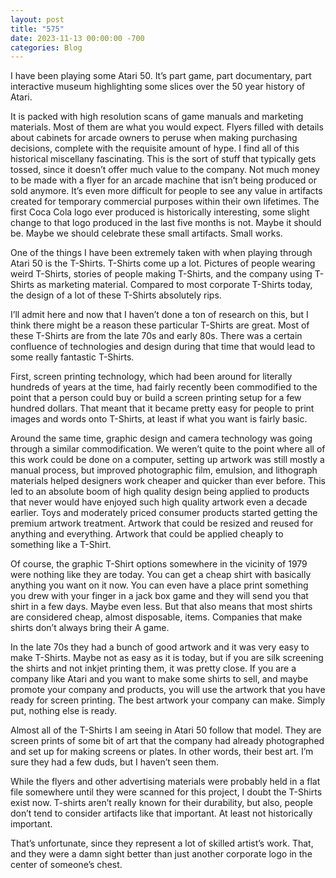 ```yaml
---
layout: post
title: "575"
date: 2023-11-13 00:00:00 -700
categories: Blog
---
```


I have been playing some Atari 50. It’s part game, part documentary, part interactive museum highlighting some slices over the 50 year history of Atari.

It is packed with high resolution scans of game manuals and marketing materials. Most of them are what you would expect. Flyers filled with details about cabinets for arcade owners to peruse when making purchasing decisions, complete with the requisite amount of hype. I find all of this historical miscellany fascinating. This is the sort of stuff that typically gets tossed, since it doesn’t offer much value to the company. Not much money to be made with a flyer for an arcade machine that isn’t being produced or sold anymore. It’s even more difficult for people to see any value in artifacts created for temporary commercial purposes within their own lifetimes. The first Coca Cola logo ever produced is historically interesting, some slight change to that logo produced in the last five months is not. Maybe it should be. Maybe we should celebrate these small artifacts. Small works.

One of the things I have been extremely taken with when playing through Atari 50 is the T-Shirts. T-Shirts come up a lot. Pictures of people wearing weird T-Shirts, stories of people making T-Shirts, and the company using T-Shirts as marketing material. Compared to most corporate T-Shirts today, the design of a lot of these T-Shirts absolutely rips.

I’ll admit here and now that I haven’t done a ton of research on this, but I think there might be a reason these particular T-Shirts are great. Most of these T-Shirts are from the late 70s and early 80s. There was a certain confluence of technologies and design during that time that would lead to some really fantastic T-Shirts.

First, screen printing technology, which had been around for literally hundreds of years at the time, had fairly recently been commodified to the point that a person could buy or build a screen printing setup for a few hundred dollars. That meant that it became pretty easy for people to print images and words onto T-Shirts, at least if what you want is fairly basic.

Around the same time, graphic design and camera technology was going through a similar commodification. We weren’t quite to the point where all of this work could be done on a computer, setting up artwork was still mostly a manual process, but improved photographic film, emulsion, and lithograph materials helped designers work cheaper and quicker than ever before. This led to an absolute boom of high quality design being applied to products that never would have enjoyed such high quality artwork even a decade earlier. Toys and moderately priced consumer products started getting the premium artwork treatment. Artwork that could be resized and reused for anything and everything. Artwork that could be applied cheaply to something like a T-Shirt.

Of course, the graphic T-Shirt options somewhere in the vicinity of 1979 were nothing like they are today. You can get a cheap shirt with basically anything you want on it now. You can even have a place print something you drew with your finger in a jack box game and they will send you that shirt in a few days. Maybe even less. But that also means that most shirts are considered cheap, almost disposable, items. Companies that make shirts don’t always bring their A game.

In the late 70s they had a bunch of good artwork and it was very easy to make T-Shirts. Maybe not as easy as it is today, but if you are silk screening the shirts and not inkjet printing them, it was pretty close. If you are a company like Atari and you want to make some shirts to sell, and maybe promote your company and products, you will use the artwork that you have ready for screen printing. The best artwork your company can make. Simply put, nothing else is ready.

Almost all of the T-Shirts I am seeing in Atari 50 follow that model. They are screen prints of some bit of art that the company had already photographed and set up for making screens or plates. In other words, their best art. I’m sure they had a few duds, but I haven’t seen them.

While the flyers and other advertising materials were probably held in a flat file somewhere until they were scanned for this project, I doubt the T-Shirts exist now. T-shirts aren’t really known for their durability, but also, people don’t tend to consider artifacts like that important. At least not historically important.

That’s unfortunate, since they represent a lot of skilled artist’s work. That, and they were a damn sight better than just another corporate logo in the center of someone’s chest.

​
